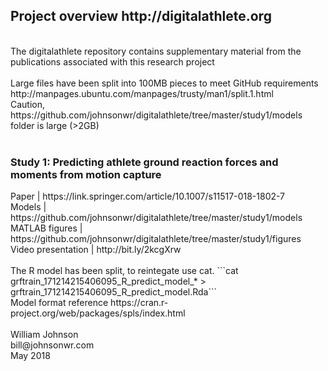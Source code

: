 <!---
  ---
  --- 1. Filename, Creation-Date
  ---      digitalathlete/README.md, 22may2018
  ---
  --- 2. Original-Author, Email-Address
  ---      Copyright (c) MMXVIII
  ---      William JOHNSON, bill@johnsonwr.com
  ---
  --- 3. Last-Updated-By, Email-Address
  ---      William JOHNSON, bill@johnsonwr.com
  ---
  --- 4. Notes
  ---      https://guides.github.com/features/mastering-markdown/
  ---      https://github.com/adam-p/markdown-here/wiki/Markdown-Cheatsheet
  ---
  --- 5. Modification-History
  ---      Build Author Date      Change
  ---      n/a   wrj    22may2018 alpha release 
  --->

<h2>Project overview http://digitalathlete.org</h2>
<br>
The digitalathlete repository contains supplementary material from the publications associated with this research project<br>
<br>
Large files have been split into 100MB pieces to meet GitHub requirements<br>
http://manpages.ubuntu.com/manpages/trusty/man1/split.1.html<br>
Caution, https://github.com/johnsonwr/digitalathlete/tree/master/study1/models folder is large (>2GB)<br>
<br>
<h3>Study 1: Predicting athlete ground reaction forces and moments from motion capture</h3>
Paper | https://link.springer.com/article/10.1007/s11517-018-1802-7<br>
Models | https://github.com/johnsonwr/digitalathlete/tree/master/study1/models<br>
MATLAB figures | https://github.com/johnsonwr/digitalathlete/tree/master/study1/figures<br>
Video presentation | http://bit.ly/2kcgXrw<br>
<br>
The R model has been split, to reintegate use cat.
```cat grftrain_171214215406095_R_predict_model_* > grftrain_171214215406095_R_predict_model.Rda```<br>
Model format reference https://cran.r-project.org/web/packages/spls/index.html<br>
<br>
William Johnson<br>
bill@johnsonwr.com<br>
May 2018<br>
